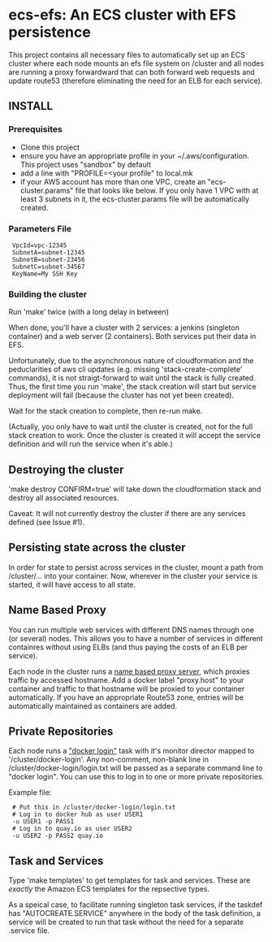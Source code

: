 ecs-efs:  An ECS cluster with EFS persistence
=============================================

This project contains all necessary files to automatically set up an
ECS cluster where each node mounts an efs file system on /cluster and
all nodes are running a proxy forwardward that can both forward web
requests and update route53 (therefore eliminating the need for an ELB
for each service).

INSTALL
-------

### Prerequisites

* Clone this project
* ensure you have an appropriate profile in your ~/.aws/configuration.
  This project uses "sandbox" by default
* add a line with "PROFILE=<your profile" to local.mk
* if your AWS account has more than one VPC, create an
  "ecs-cluster.params" file that looks like below.  If you only have 1
  VPC with at least 3 subnets in it, the ecs-cluster.params file will be
  automatically created.

### Parameters File

     VpcId=vpc-12345
     SubnetA=subnet-12345
     SubnetB=subnet-23456
     SubnetC=subnet-34567
     KeyName=My SSH Key


### Building the cluster


Run 'make' twice (with a long delay in between)

When done, you'll have a cluster with 2 services: a jenkins (singleton
container) and a web server (2 containers).  Both services put their
data in EFS.

Unfortunately, due to the asynchronous nature of cloudformation and
the peduclarities of aws cli updates (e.g. missing
'stack-create-complete' commands), it is not straigt-forward to wait
until the stack is fully created.  Thus, the first time you run
'make', the stack creation will start but service deployment will fail
(because the cluster has not yet been created).

Wait for the stack creation to complete, then re-run make.

(Actually, you only have to wait until the cluster is created, not for
the full stack creation to work.  Once the cluster is created it will
accept the service definition and will run the service when it's
able.)

Destroying the cluster
----------------------

'make destroy CONFIRM=true' will take down the cloudformation stack
and destroy all associated resources.

Caveat: It will not currently destroy the cluster if there are any
services defined (see Issue #1).

Persisting state across the cluster
-----------------------------------

In order for state to persist across services in the cluster, mount a
path from /cluster/... into your container.  Now, wherever in the
cluster your service is started, it will have access to all state.

Name Based Proxy
----------------

You can run multiple web services with different DNS names through one
(or several) nodes.  This allows you to have a number of services in
different containres without using ELBs (and thus paying the costs of
an ELB per service).

Each node in the cluster runs a [name based proxy
server](https://github.com/deweysasser/docker-name-proxy-server),
which proxies traffic by accessed hostname.  Add a docker label
"proxy.host" to your container and traffic to that hostname will be
proxied to your container automatically.  If you have an appropriate
Route53 zone, entries will be automatically maintained as containers
are added.

Private Repositories
--------------------

Each node runs a ["docker
login"](https://hub.docker.com/r/deweysasser/docker-login/) task with
it's monitor director mapped to '/cluster/docker-login'.  Any
non-comment, non-blank line in /cluster/docker-login/login.txt will be
passed as a separate command line to "docker login".  You can use this
to log in to one or more private repositories.

Example file:

     # Put this in /cluster/docker-login/login.txt
     # Log in to docker hub as user USER1
     -u USER1 -p PASS1
     # Log in to quay.io as user USER2
     -u USER2 -p PASS2 quay.io

Task and Services
-----------------

Type 'make templates' to get templates for task and services.  These
are *exactly* the Amazon ECS templates for the repsective types.

As a speical case, to facilitate running singleton task services, if
the taskdef has "AUTOCREATE.SERVICE" anywhere in the body of the task
definition, a service will be created to run that task without the
need for a separate .service file.